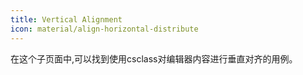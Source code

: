 ```yaml
---
title: Vertical Alignment
icon: material/align-horizontal-distribute
---
```


在这个子页面中,可以找到使用csclass对编辑器内容进行垂直对齐的用例。